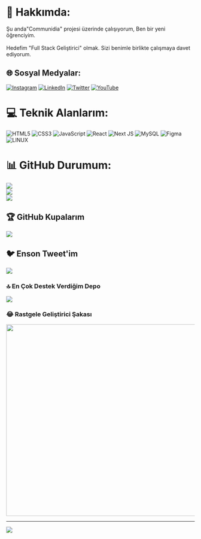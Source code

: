 # 💫 Hakkımda:
Şu anda"Communidia" projesi üzerinde çalışıyorum, Ben bir yeni öğrenciyim.<br><br>Hedefim "Full Stack Geliştirici" olmak. Sizi benimle birlikte çalışmaya davet ediyorum.


## 🌐 Sosyal Medyalar:
[![Instagram](https://img.shields.io/badge/Instagram-%23E4405F.svg?logo=Instagram&logoColor=white)](https://instagram.com/neodev27) [![LinkedIn](https://img.shields.io/badge/LinkedIn-%230077B5.svg?logo=linkedin&logoColor=white)](https://linkedin.com/in/ahmet-kaya-45b249256) [![Twitter](https://img.shields.io/badge/Twitter-%231DA1F2.svg?logo=Twitter&logoColor=white)](https://twitter.com/NeoDev27) [![YouTube](https://img.shields.io/badge/YouTube-%23FF0000.svg?logo=YouTube&logoColor=white)](https://youtube.com/@UCievpl4kiAGhL4zN32K7Evw) 

# 💻 Teknik Alanlarım:
![HTML5](https://img.shields.io/badge/html5-%23E34F26.svg?style=for-the-badge&logo=html5&logoColor=white) ![CSS3](https://img.shields.io/badge/css3-%231572B6.svg?style=for-the-badge&logo=css3&logoColor=white) ![JavaScript](https://img.shields.io/badge/javascript-%23323330.svg?style=for-the-badge&logo=javascript&logoColor=%23F7DF1E) ![React](https://img.shields.io/badge/react-%2320232a.svg?style=for-the-badge&logo=react&logoColor=%2361DAFB) ![Next JS](https://img.shields.io/badge/Next-black?style=for-the-badge&logo=next.js&logoColor=white) ![MySQL](https://img.shields.io/badge/mysql-%2300f.svg?style=for-the-badge&logo=mysql&logoColor=white) 	![Figma](https://img.shields.io/badge/figma-%23F24E1E.svg?style=for-the-badge&logo=figma&logoColor=white) ![LINUX](https://img.shields.io/badge/Linux-FCC624?style=for-the-badge&logo=linux&logoColor=black)
# 📊 GitHub Durumum:
![](https://github-readme-stats.vercel.app/api?username=neondev27&theme=dark&hide_border=false&include_all_commits=true&count_private=true)<br/>
![](https://github-readme-streak-stats.herokuapp.com/?user=neondev27&theme=dark&hide_border=false)<br/>
![](https://github-readme-stats.vercel.app/api/top-langs/?username=neondev27&theme=dark&hide_border=false&include_all_commits=true&count_private=true&layout=compact)

## 🏆 GitHub Kupalarım
![](https://github-profile-trophy.vercel.app/?username=neondev27&theme=radical&no-frame=false&no-bg=true&margin-w=4)

## 🐦 Enson Tweet'im
[![](https://gtce.itsvg.in/api?username=NeoDev27)](https://github.com/VishwaGauravIn/github-twitter-card-embed)

### 🔝 En Çok Destek Verdiğim Depo
![](https://github-contributor-stats.vercel.app/api?username=neondev27&limit=5&theme=dark&combine_all_yearly_contributions=true)

### 😂 Rastgele Geliştirici Şakası
<img src="https://rm.up.railway.app/" width="512px"/>

---
[![](https://visitcount.itsvg.in/api?id=neondev27&icon=0&color=0)](https://visitcount.itsvg.in)

<!-- Proudly created with GPRM ( https://gprm.itsvg.in ) -->

